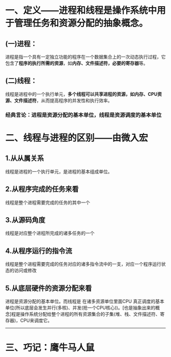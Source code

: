 # 一、定义——进程和线程是操作系统中用于管理任务和资源分配的抽象概念。 

## (一)进程：
进程是指一个具有一定独立功能的程序在一个数据集合上的一次动态执行过程，它包含了**程序的执行所需的资源**，如**内存、文件描述符，必要的寄存器**等。

## (二)线程：
线程是进程中的一个执行单元，**多个线程可以共享进程的资源，如内存、CPU资源、文件描述符**，从而提高程序的并发性和执行效率。

### 经典言论：进程是资源分配的基本单位，线程是资源调度的基本单位



# 二、线程与进程的区别——由微入宏

## 1.从从属关系
 线程是进程的一个执行单元，是进程的基本组成单位。
## 2.从程序完成的任务来看
 线程是整个进程需要完成的任务的其中一个
## 3.从源码角度
 线程是对应整个进程所完成的诸多任务的一个
## 4.从程序运行的指令流
 线程是整个进程需要完成的任务对应的诸多指令流中的一支，对应一个程序运行状态的访问或修改
## 5.从底层硬件的资源分配来看
 进程是资源分配的基本单位。而线程是 在诸多资源单位里面CPU 真正调度的基本单位(所以底层会发生并行(多核)、并发(抢一个CPU核心))。[也是抽象出来的概念]程是操作系统分配给整个进程的所有资源集合的子集(堆、栈、文件描述符、寄存器)，CPU来调度它。

---
# 三、巧记：鹰牛马人鼠





